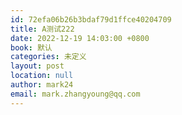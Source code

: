 ```yaml
---
id: 72efa06b26b3bdaf79d1ffce40204709
title: A测试222
date: 2022-12-19 14:03:00 +0800
book: 默认
categories: 未定义
layout: post
location: null
author: mark24
email: mark.zhangyoung@qq.com
---
```

  